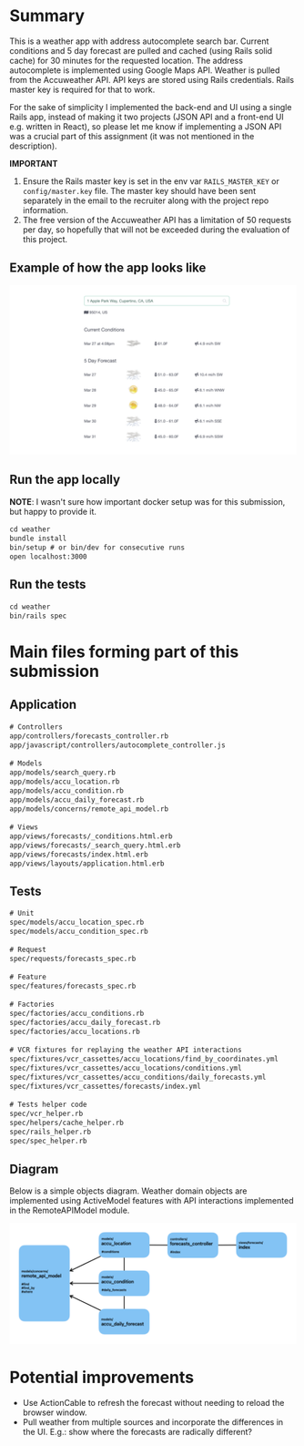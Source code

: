 # Summary
This is a weather app with address autocomplete search bar. 
Current conditions and 5 day forecast are pulled and cached (using Rails solid cache) for 30 minutes for the requested location.
The address autocomplete is implemented using Google Maps API.
Weather is pulled from the Accuweather API.
API keys are stored using Rails credentials.
Rails master key is required for that to work.

For the sake of simplicity I implemented the back-end and UI using a single Rails app, instead of making it two projects (JSON API and a front-end UI e.g. written in React), so please let me know if implementing a JSON API was a crucial part of this assignment (it was not mentioned in the description). 

**IMPORTANT**
1. Ensure the Rails master key is set in the env var `RAILS_MASTER_KEY` or `config/master.key` file.
    The master key should have been sent separately in the email to the recruiter along with the project repo information.
2. The free version of the Accuweather API has a limitation of 50 requests per day, so hopefully that will not be exceeded during the evaluation of this project.

## Example of how the app looks like
![index.png](index.png)


## Run the app locally
**NOTE**: I wasn't sure how important docker setup was for this submission, but happy to provide it. 

```
cd weather
bundle install
bin/setup # or bin/dev for consecutive runs
open localhost:3000
```

## Run the tests
```
cd weather
bin/rails spec
```


# Main files forming part of this submission
## Application
```
# Controllers
app/controllers/forecasts_controller.rb
app/javascript/controllers/autocomplete_controller.js

# Models
app/models/search_query.rb
app/models/accu_location.rb
app/models/accu_condition.rb
app/models/accu_daily_forecast.rb
app/models/concerns/remote_api_model.rb

# Views
app/views/forecasts/_conditions.html.erb
app/views/forecasts/_search_query.html.erb
app/views/forecasts/index.html.erb
app/views/layouts/application.html.erb
```

## Tests
```
# Unit
spec/models/accu_location_spec.rb
spec/models/accu_condition_spec.rb

# Request
spec/requests/forecasts_spec.rb

# Feature
spec/features/forecasts_spec.rb

# Factories
spec/factories/accu_conditions.rb
spec/factories/accu_daily_forecast.rb
spec/factories/accu_locations.rb

# VCR fixtures for replaying the weather API interactions
spec/fixtures/vcr_cassettes/accu_locations/find_by_coordinates.yml
spec/fixtures/vcr_cassettes/accu_locations/conditions.yml
spec/fixtures/vcr_cassettes/accu_conditions/daily_forecasts.yml
spec/fixtures/vcr_cassettes/forecasts/index.yml

# Tests helper code
spec/vcr_helper.rb
spec/helpers/cache_helper.rb
spec/rails_helper.rb
spec/spec_helper.rb
```

## Diagram
Below is a simple objects diagram.
Weather domain objects are implemented using ActiveModel features with API interactions implemented in the RemoteAPIModel module.

![design.png](design.png)

# Potential improvements
* Use ActionCable to refresh the forecast without needing to reload the browser window.
* Pull weather from multiple sources and incorporate the differences in the UI. E.g.: show where the forecasts are radically different?